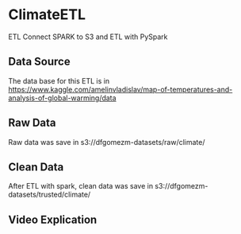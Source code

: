 # ClimateETL
ETL Connect SPARK to S3 and ETL with PySpark

## Data Source
The data base for this ETL is in https://www.kaggle.com/amelinvladislav/map-of-temperatures-and-analysis-of-global-warming/data 

## Raw Data
Raw data was save in s3://dfgomezm-datasets/raw/climate/ 

## Clean Data
After ETL with spark, clean data was save in s3://dfgomezm-datasets/trusted/climate/

## Video Explication
